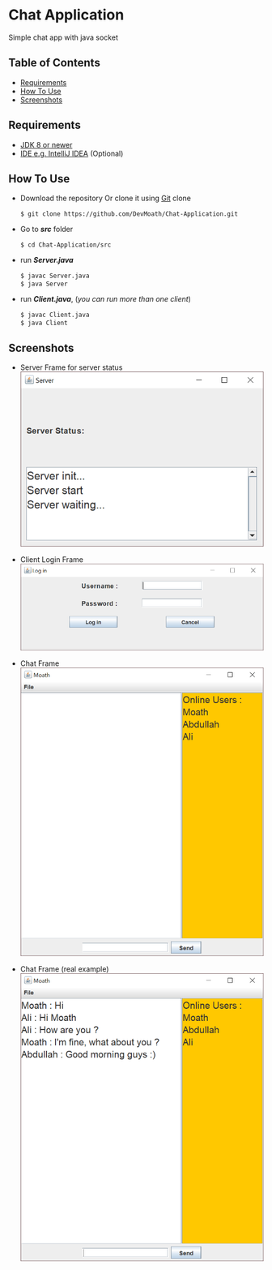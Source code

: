 # Chat Application
Simple chat app with java socket
## Table of Contents
* [Requirements](#requirements)
* [How To Use](#how-to-use)
* [Screenshots](#screenshots)
## Requirements
* [JDK 8 or newer](https://www.oracle.com/technetwork/java/javase/downloads/jdk8-downloads-2133151.html)
* [IDE e.g. IntelliJ IDEA](https://www.jetbrains.com/idea/) (Optional) 
## How To Use
* Download the repository Or clone it using [Git](https://git-scm.com/) clone

    ```
    $ git clone https://github.com/DevMoath/Chat-Application.git
    ```    
* Go to ***src*** folder  
    ```
    $ cd Chat-Application/src
    ```
    
* run ***Server.java***
    ```
    $ javac Server.java
    $ java Server
    ```
* run ***Client.java***, (_you can run more than one client_)
    ```
    $ javac Client.java
    $ java Client
    ```
## Screenshots
* Server Frame for server status
![Server Frame](img/server_status_frame.png)

* Client Login Frame
![Login Frame](img/client_login_frame.png)

* Chat Frame
![Chat Frame](img/chat_frame.png)

* Chat Frame (real example)
![Chat Frame](img/chat_real_example.png)